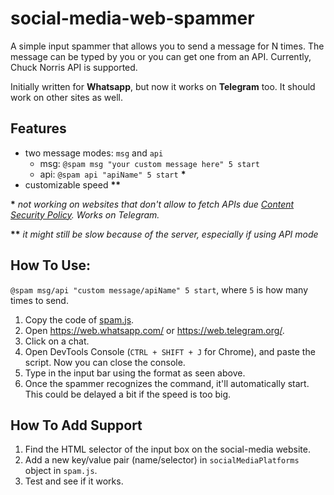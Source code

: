 # social-media-web-spammer

A simple input spammer that allows you to send a message for N times. The message can be typed by you or you can get one from an API. Currently, Chuck Norris API is supported.

Initially written for **Whatsapp**, but now it works on **Telegram** too. It should work on other sites as well.

## Features

-   two message modes: `msg` and `api`
    -   msg: `@spam msg "your custom message here" 5 start`
    -   api: `@spam api "apiName" 5 start` **\***
-   customizable speed **\*\***

**\*** _not working on websites that don't allow to fetch APIs due [Content Security Policy](https://https://developer.mozilla.org/en-US/docs/Web/HTTP/CSP). Works on Telegram._

**\*\*** _it might still be slow because of the server, especially if using API mode_

## How To Use:

`@spam msg/api "custom message/apiName" 5 start`, where `5` is how many times to send.

1. Copy the code of [spam.js](https://raw.githubusercontent.com/porobertdev/social-media-web-spammer/main/spam.js).
2. Open https://web.whatsapp.com/ or https://web.telegram.org/.
3. Click on a chat.
4. Open DevTools Console (`CTRL + SHIFT + J` for Chrome), and paste the script. Now you can close the console.
5. Type in the input bar using the format as seen above.
6. Once the spammer recognizes the command, it'll automatically start. This could be delayed a bit if the speed is too big.

## How To Add Support

1. Find the HTML selector of the input box on the social-media website.
2. Add a new key/value pair (name/selector) in `socialMediaPlatforms` object in `spam.js`.
3. Test and see if it works.
